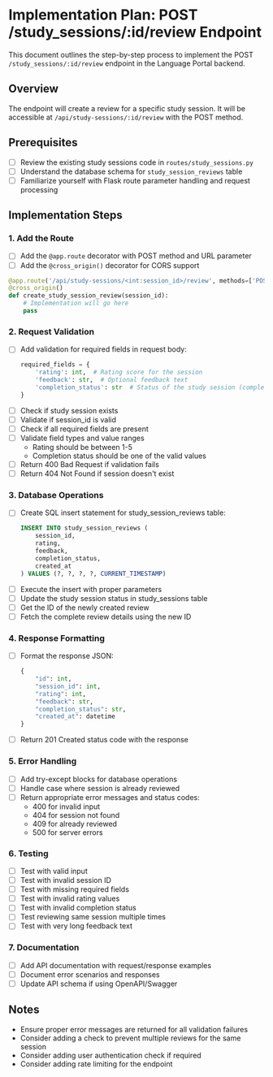 # Implementation Plan: POST /study_sessions/:id/review Endpoint

This document outlines the step-by-step process to implement the POST `/study_sessions/:id/review` endpoint in the Language Portal backend.

## Overview
The endpoint will create a review for a specific study session. It will be accessible at `/api/study-sessions/:id/review` with the POST method.

## Prerequisites
- [ ] Review the existing study sessions code in `routes/study_sessions.py`
- [ ] Understand the database schema for `study_session_reviews` table
- [ ] Familiarize yourself with Flask route parameter handling and request processing

## Implementation Steps

### 1. Add the Route
- [ ] Add the `@app.route` decorator with POST method and URL parameter
- [ ] Add the `@cross_origin()` decorator for CORS support
```python
@app.route('/api/study-sessions/<int:session_id>/review', methods=['POST'])
@cross_origin()
def create_study_session_review(session_id):
    # Implementation will go here
    pass
```

### 2. Request Validation
- [ ] Add validation for required fields in request body:
  ```python
  required_fields = {
      'rating': int,  # Rating score for the session
      'feedback': str,  # Optional feedback text
      'completion_status': str  # Status of the study session (completed/abandoned)
  }
  ```
- [ ] Check if study session exists
- [ ] Validate if session_id is valid
- [ ] Check if all required fields are present
- [ ] Validate field types and value ranges
  - Rating should be between 1-5
  - Completion status should be one of the valid values
- [ ] Return 400 Bad Request if validation fails
- [ ] Return 404 Not Found if session doesn't exist

### 3. Database Operations
- [ ] Create SQL insert statement for study_session_reviews table:
  ```sql
  INSERT INTO study_session_reviews (
      session_id,
      rating,
      feedback,
      completion_status,
      created_at
  ) VALUES (?, ?, ?, ?, CURRENT_TIMESTAMP)
  ```
- [ ] Execute the insert with proper parameters
- [ ] Update the study session status in study_sessions table
- [ ] Get the ID of the newly created review
- [ ] Fetch the complete review details using the new ID

### 4. Response Formatting
- [ ] Format the response JSON:
  ```python
  {
      "id": int,
      "session_id": int,
      "rating": int,
      "feedback": str,
      "completion_status": str,
      "created_at": datetime
  }
  ```
- [ ] Return 201 Created status code with the response

### 5. Error Handling
- [ ] Add try-except blocks for database operations
- [ ] Handle case where session is already reviewed
- [ ] Return appropriate error messages and status codes:
  - 400 for invalid input
  - 404 for session not found
  - 409 for already reviewed
  - 500 for server errors

### 6. Testing
- [ ] Test with valid input
- [ ] Test with invalid session ID
- [ ] Test with missing required fields
- [ ] Test with invalid rating values
- [ ] Test with invalid completion status
- [ ] Test reviewing same session multiple times
- [ ] Test with very long feedback text

### 7. Documentation
- [ ] Add API documentation with request/response examples
- [ ] Document error scenarios and responses
- [ ] Update API schema if using OpenAPI/Swagger

## Notes
- Ensure proper error messages are returned for all validation failures
- Consider adding a check to prevent multiple reviews for the same session
- Consider adding user authentication check if required
- Consider adding rate limiting for the endpoint
